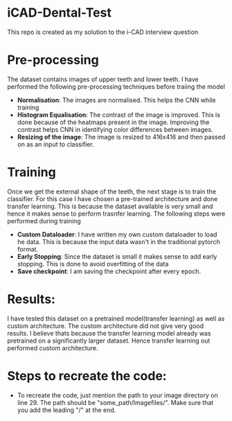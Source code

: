 # iCAD-Dental-Test
This repo is created as my solution to the i-CAD interview question

# Pre-processing
The dataset contains images of upper teeth and lower teeth. I have performed the following pre-processing techniques before traiing the model

 - **Normalisation**: The images are normalised. This helps the CNN while training 
 - **Histogram Equalisation**: The contrast of the image is improved. This is done because of the heatmaps present in the image. Improving the contrast helps CNN in identifying color differences between images. 
 - **Resizing of the image**: The image is resized to 416x416 and then passed on as an input to classifier.  

# Training
Once we get the external shape of the teeth, the next stage is to train the classifier. For this case I have chosen a pre-trained architecture and done transfer learning. This is because the dataset available is very small and hence it makes sense to perform trasnfer learning. The following steps were performed during training 

- **Custom Dataloader**: I have written my own custom dataloader to load he data. This is because the input data wasn't in the traditional pytorch format. 
- **Early Stopping**: Since the dataset is small it makes sense to add early stopping. This is done to avoid overfitting of the data
- **Save checkpoint**: I am saving the checkpoint after every epoch.  



# Results:
I have tested this dataset on a pretrained model(transfer learning) as well as custom architecture. The custom architecture did not give very good results. I believe thats because the transfer learning model already was pretrained on a significantly larger dataset. Hence transfer learning out performed custom architecture.


# Steps to recreate the code:
- To recreate the code, just mention the path to your image directory on line 29. The path should be "some_path/Imagefiles/". Make sure that you add the leading "/" at the end.







